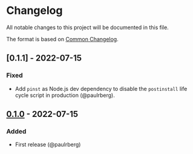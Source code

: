 # Changelog

All notable changes to this project will be documented in this file.

The format is based on [Common Changelog](https://common-changelog.org/).

## [0.1.1] - 2022-07-15

### Fixed

- Add `pinst` as Node.js dev dependency to disable the `postinstall` life cycle script in production (@paulrberg).

## [0.1.0] - 2022-07-15

### Added

- First release (@paulrberg)

[0.1.0]: https://github.com/paulrberg/prb-test/releases/tag/v0.1.0
